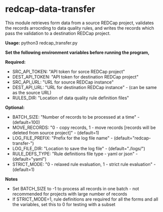 # redcap-data-transfer

This module retrieves form data from a source REDCap project, validates the records arrocrding to data quality rules, and writes the records which pass the validation to a destination REDCap project.

**Usage:** python3 redcap_transfer.py

**Set the following environment variables before running the program,**

**Required:**
- SRC_API_TOKEN: "API token for sorce REDCap project"
- DEST_API_TOKEN: "API token for destination REDCap project"
- SRC_API_URL: "URL for source REDCap instance"
- DEST_API_URL: "URL for destination REDCap instance" - (can be same as the source URL)
- RULES_DIR: "Location of data quality rule definition files"

**Optional:**
- BATCH_SIZE: "Number of records to be processed at a time" - (default=100)
- MOVE_RECORDS: "0 - copy records, 1 - move records [records will be deleted from source project]" -  (default=1)
- LOG_FILE_PREFIX: "Prefix for the log file name" - (default="redcap-transfer-")
- LOG_FILE_DIR: "Location to save the log file" - (default="./logs/")
- RULE_DEFS_TYPE: "Rule definitions file type - yaml or json" - (default="yaml")
- STRICT_MODE: "0 - relaxed rule evaluation, 1 - strict rule evaluation" - (default=1)

**Notes**
- Set BATCH_SIZE to -1 to process all records in one batch - not recommended for projects with large number of records
- If STRICT_MODE=1, rule definitions are required for all the forms and all the variables, set this to 0 for testing with a subset
